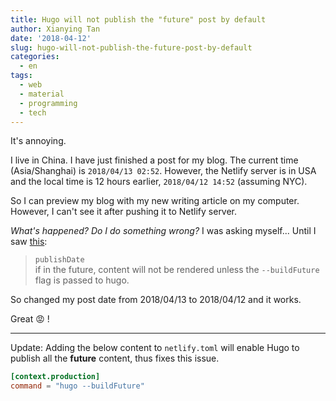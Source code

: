 ```yaml
---
title: Hugo will not publish the "future" post by default
author: Xianying Tan
date: '2018-04-12'
slug: hugo-will-not-publish-the-future-post-by-default
categories:
  - en
tags:
  - web
  - material
  - programming
  - tech  
---
```


It's annoying. 

I live in China. I have just finished a post for my blog. The current time (Asia/Shanghai) is `2018/04/13 02:52`. However, the Netlify server is in USA and the local time is 12 hours earlier, `2018/04/12 14:52` (assuming NYC). 

So I can preview my blog with my new writing article on my computer. However, I can't see it after pushing it to Netlify server.

_What's happened? Do I do something wrong?_ I was asking myself... Until I saw [this](http://gohugo.io/content-management/front-matter/):

> `publishDate`  
if in the future, content will not be rendered unless the `--buildFuture` flag is passed to hugo.

So changed my post date from 2018/04/13 to 2018/04/12 and it works.

Great :rage: !

---

Update: Adding the below content to `netlify.toml` will enable Hugo to publish all the __future__ content, thus fixes this issue.

```toml
[context.production]
command = "hugo --buildFuture"
```
